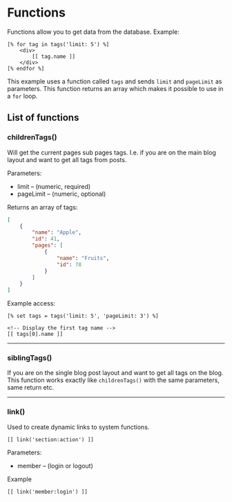 # Functions

Functions allow you to get data from the database. Example:

```
[% for tag in tags('limit: 5') %]
    <div>
    	[[ tag.name ]]
    </div>
[% endfor %]
```

This example uses a function called `tags` and sends `limit` and `pageLimit` as parameters. This function returns an array which makes it possible to use in a `for` loop.

## List of functions

### childrenTags()

Will get the current pages sub pages tags. I.e. if you are on the main blog layout and want to get all tags from posts.

Parameters:
* limit &ndash; (numeric, required)
* pageLimit &ndash; (numeric, optional)

Returns an array of tags:

```json
[
	{
		"name": "Apple",
		"id": 41,
		"pages": [
			{
				"name": "Fruits",
				"id": 78 		
			}
		]
	}
]
```

Example access:

```
[% set tags = tags('limit: 5', 'pageLimit: 3') %]

<!-- Display the first tag name -->
[[ tags[0].name ]]
```

---

### siblingTags()

If you are on the single blog post layout and want to get all tags on the blog. This function works exactly like `childrenTags()` with the same parameters, same return etc.

---

### link()

Used to create dynamic links to system functions.

`[[ link('section:action') ]]`

Parameters:
* member &ndash; (login or logout)

Example

`[[ link('member:login') ]]`
